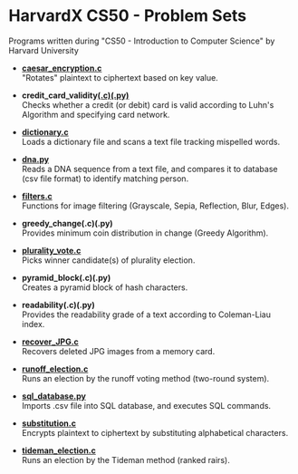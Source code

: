 # HarvardX CS50 - Problem Sets
Programs written during "CS50 - Introduction to Computer Science" by Harvard University

- **[caesar_encryption.c](https://github.com/gusleak/curly-spoon/blob/master/CS50/caesar_encryption.c)**\
  "Rotates" plaintext to ciphertext based on key value.
  
- **credit_card_validity[(.c)](https://github.com/gusleak/curly-spoon/blob/master/CS50/credit_card_validity.c)[(.py)](https://github.com/gusleak/curly-spoon/blob/master/CS50/credit_card_validity.py)**\
  Checks whether a credit (or debit) card is valid according to Luhn's Algorithm and specifying card network.
  
- **[dictionary.c](https://github.com/gusleak/curly-spoon/blob/master/CS50/dictionary.c)**\
  Loads a dictionary file and scans a text file tracking mispelled words. 
  
- **[dna.py](https://github.com/gusleak/curly-spoon/blob/master/CS50/dna.py)**\
  Reads a DNA sequence from a text file, and compares it to database (csv file format) to identify matching person.
  
- **[filters.c](https://github.com/gusleak/curly-spoon/blob/master/CS50/filters.c)**\
  Functions for image filtering (Grayscale, Sepia, Reflection, Blur, Edges).
  
- **greedy_change(.c)(.py)**\
  Provides minimum coin distribution in change (Greedy Algorithm).
  
- **[plurality_vote.c](https://github.com/gusleak/curly-spoon/blob/master/CS50/plurality_vote.c)**\
  Picks winner candidate(s) of plurality election.

- **pyramid_block(.c)(.py)**\
  Creates a pyramid block of hash characters.
  
- **readability(.c)(.py)**\
  Provides the readability grade of a text according to Coleman-Liau index.
  
- **[recover_JPG.c](https://github.com/gusleak/curly-spoon/blob/master/CS50/recover_JPG.c)**\
  Recovers deleted JPG images from a memory card.

- **[runoff_election.c](https://github.com/gusleak/curly-spoon/blob/master/CS50/runoff_election.c)**\
  Runs an election by the runoff voting method (two-round system).
  
- **[sql_database.py](https://github.com/gusleak/curly-spoon/blob/master/CS50/sql_database.py)**\
  Imports .csv file into SQL database, and executes SQL commands.
 
- **[substitution.c](https://github.com/gusleak/curly-spoon/blob/master/CS50/substitution.c)**\
  Encrypts plaintext to ciphertext by substituting alphabetical characters.

- **[tideman_election.c](https://github.com/gusleak/curly-spoon/blob/master/CS50/tideman_election.c)**\
  Runs an election by the Tideman method (ranked rairs).
